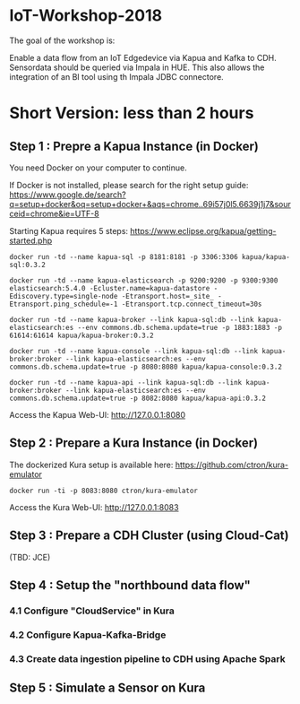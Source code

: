 # IoT-Workshop-2018

The goal of the workshop is:

Enable a data flow from an IoT Edgedevice via Kapua and Kafka to CDH.
Sensordata should be queried via Impala in HUE. This also allows the 
integration of an BI tool using th Impala JDBC connectore.

# Short Version: less than 2 hours 

## Step 1 : Prepre a Kapua Instance (in Docker)
You need Docker on your computer to continue.

If Docker is not installed, please search for the right setup guide:
https://www.google.de/search?q=setup+docker&oq=setup+docker+&aqs=chrome..69i57j0l5.6639j1j7&sourceid=chrome&ie=UTF-8



Starting Kapua requires 5 steps: 
https://www.eclipse.org/kapua/getting-started.php

```
docker run -td --name kapua-sql -p 8181:8181 -p 3306:3306 kapua/kapua-sql:0.3.2

docker run -td --name kapua-elasticsearch -p 9200:9200 -p 9300:9300 elasticsearch:5.4.0 -Ecluster.name=kapua-datastore -Ediscovery.type=single-node -Etransport.host=_site_ -Etransport.ping_schedule=-1 -Etransport.tcp.connect_timeout=30s

docker run -td --name kapua-broker --link kapua-sql:db --link kapua-elasticsearch:es --env commons.db.schema.update=true -p 1883:1883 -p 61614:61614 kapua/kapua-broker:0.3.2

docker run -td --name kapua-console --link kapua-sql:db --link kapua-broker:broker --link kapua-elasticsearch:es --env commons.db.schema.update=true -p 8080:8080 kapua/kapua-console:0.3.2

docker run -td --name kapua-api --link kapua-sql:db --link kapua-broker:broker --link kapua-elasticsearch:es --env commons.db.schema.update=true -p 8082:8080 kapua/kapua-api:0.3.2
```

Access the Kapua Web-UI: http://127.0.0.1:8080

## Step 2 : Prepare a Kura Instance (in Docker)
The dockerized Kura setup is available here: https://github.com/ctron/kura-emulator

```
docker run -ti -p 8083:8080 ctron/kura-emulator
```

Access the Kura Web-UI: http://127.0.0.1:8083

## Step 3 : Prepare a CDH Cluster (using Cloud-Cat)
(TBD: JCE)

## Step 4 : Setup the "northbound data flow"

### 4.1 Configure "CloudService" in Kura 

### 4.2 Configure Kapua-Kafka-Bridge

### 4.3 Create data ingestion pipeline to CDH using Apache Spark

## Step 5 : Simulate a Sensor on Kura

```

 
``` 



